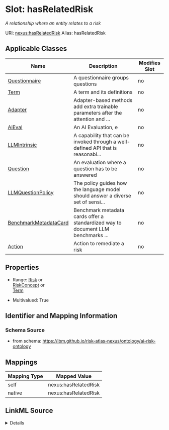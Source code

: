 

# Slot: hasRelatedRisk


_A relationship where an entity relates to a risk_





URI: [nexus:hasRelatedRisk](https://ibm.github.io/risk-atlas-nexus/ontology/hasRelatedRisk)
Alias: hasRelatedRisk

<!-- no inheritance hierarchy -->





## Applicable Classes

| Name | Description | Modifies Slot |
| --- | --- | --- |
| [Questionnaire](Questionnaire.md) | A questionnaire groups questions |  no  |
| [Term](Term.md) | A term and its definitions |  no  |
| [Adapter](Adapter.md) | Adapter-based methods add extra trainable parameters after the attention and ... |  no  |
| [AiEval](AiEval.md) | An AI Evaluation, e |  no  |
| [LLMIntrinsic](LLMIntrinsic.md) | A capability that can be invoked through a well-defined API that is reasonabl... |  no  |
| [Question](Question.md) | An evaluation where a question has to be answered |  no  |
| [LLMQuestionPolicy](LLMQuestionPolicy.md) | The policy guides how the language model should answer a diverse set of sensi... |  no  |
| [BenchmarkMetadataCard](BenchmarkMetadataCard.md) | Benchmark metadata cards offer a standardized way to document LLM benchmarks ... |  no  |
| [Action](Action.md) | Action to remediate a risk |  no  |







## Properties

* Range: [Risk](Risk.md)&nbsp;or&nbsp;<br />[RiskConcept](RiskConcept.md)&nbsp;or&nbsp;<br />[Term](Term.md)

* Multivalued: True





## Identifier and Mapping Information







### Schema Source


* from schema: https://ibm.github.io/risk-atlas-nexus/ontology/ai-risk-ontology




## Mappings

| Mapping Type | Mapped Value |
| ---  | ---  |
| self | nexus:hasRelatedRisk |
| native | nexus:hasRelatedRisk |




## LinkML Source

<details>
```yaml
name: hasRelatedRisk
description: A relationship where an entity relates to a risk
from_schema: https://ibm.github.io/risk-atlas-nexus/ontology/ai-risk-ontology
rank: 1000
domain: Any
alias: hasRelatedRisk
domain_of:
- Term
- LLMQuestionPolicy
- Action
- AiEval
- BenchmarkMetadataCard
- Adapter
- LLMIntrinsic
range: Risk
multivalued: true
inlined: false
any_of:
- range: RiskConcept
- range: Term

```
</details>

